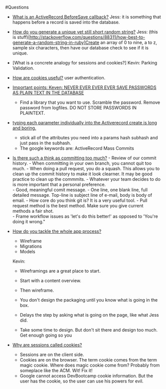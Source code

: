 #Questions



- [What is an ActiveRecord BeforeSave callback?](http://api.rubyonrails.org/classes/ActiveRecord/Callbacks.html)
  Jess: it is something that happens before a record is saved into the database. 

- [How do you generate a unique yet still short random string?](http://stackoverflow.com/questions/88311/how-best-to-generate-a-random-string-in-ruby)
  Jess: (this is stuff)[http://stackoverflow.com/questions/88311/how-best-to-generate-a-random-string-in-ruby]Create an array of 0 to nine, a to z, sample six characters, then have our database check to see if it is unique. 

- [What is a concrete analogy for sessions and cookies?]
    Kevin: Parking Validation.  

- [How are cookies useful?]()
   user authentication.

- [Important points: Keven: NEVER EVER EVER EVER SAVE PASSWORDS AS PLAIN TEXT IN THE DATABASE]()
   - Find a library that you want to use. Scramble the password.  Remove password from logfiles. DO NOT STORE PASSWORDS IN PLAINTEXT. 

- [typing each parameter individually into the Activerecord create is long and boring.]()
   - stick all of the attributes you need into a params hash subhash and just pass in the subhash. 
   - The google keywords are: ActiveRecord Mass Commits
   
- [Is there such a think as committing too much?](https://github.com/tararoys/url_shortener/commits/master)
      - Review of our commit history. 
      - When committing in your own branch, you cannot quit too much. 
      - When doing a pull request, you do a squash.  This allows you to clean up the commit history to make it look clearner.  It may be good practice to clean up the commmits.
      - Whatever your team decides to do is more important that a personal preference.  
      - Good, meaningful comit message. 
      -  One line, one blank line, full detailed message.   Top-line is subject line of e-mail, body is body of email. 
      -  How core do you think git is?  It is a very useful tool. 
      -  Pull request method is the best method.  Make sure you give current methods a fair shot.  
      -  Frame workflow issues  as 'let's do this better!' as opposed to 'You're doing it wrong."

- [How do you tackle the whole app process?]()
  
    - Wireframe
   - Migrations
   - Models
  
  Kevin: 
  - Wireframings are a great place to start.  
  - Start with a content overview.  
  - Then wireframe.  
   
  - You don't design the packaging until you know what is going in the box.  
  - Delays the step by asking what is going on the page, like what Jess did. 
  - Take some time to design.  But don't sit there and design too much. Get enough going so you

- [Why are sessions called cookies?]()
  - Sessions are on the client side.  
  - Cookies are on the browser.  The term cookie comes from the term magic cookie.  Where does magic cookie come from?  Probably from someplace like the ACM.  Wit! Fix it! 
  - Google cannot access DevBootcamp cookie information. But the user has the cookie, so the user can use his powers for evil. 
  


      
